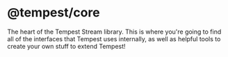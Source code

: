# @tempest/core 

The heart of the Tempest Stream library. This is where you're going to find all 
of the interfaces that Tempest uses internally, as well as helpful tools to 
create your own stuff to extend Tempest! 
